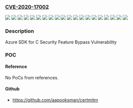 ### [CVE-2020-17002](https://cve.mitre.org/cgi-bin/cvename.cgi?name=CVE-2020-17002)
![](https://img.shields.io/static/v1?label=Product&message=Azure-c-shared-utility%20Release%20LTS_02_2020_Ref02&color=blue)
![](https://img.shields.io/static/v1?label=Product&message=Azure-c-shared-utility%20Release%20LTS_07_2020_Ref02&color=blue)
![](https://img.shields.io/static/v1?label=Product&message=C%20SDK%20for%20Azure%20IoT%20Release%20LTS_02_2020_Ref02&color=blue)
![](https://img.shields.io/static/v1?label=Product&message=C%20SDK%20for%20Azure%20IoT%20Release%20LTS_07_2020_Ref02&color=blue)
![](https://img.shields.io/static/v1?label=Product&message=C%20SDK%20for%20Azure%20IoT&color=blue)
![](https://img.shields.io/static/v1?label=Product&message=azure-c-shared-utility&color=blue)
![](https://img.shields.io/static/v1?label=Product&message=azure-uamqp-c%20Release%20LTS_02_2020_Ref02&color=blue)
![](https://img.shields.io/static/v1?label=Product&message=azure-uamqp-c%20Release%20LTS_07_2020_Ref02&color=blue)
![](https://img.shields.io/static/v1?label=Product&message=azure-uamqp-c&color=blue)
![](https://img.shields.io/static/v1?label=Product&message=azure-uhttp-c%20Release%20LTS_02_2020_Ref02&color=blue)
![](https://img.shields.io/static/v1?label=Product&message=azure-uhttp-c%20Release%20LTS_07_2020_Ref02&color=blue)
![](https://img.shields.io/static/v1?label=Product&message=azure-uhttp-c&color=blue)
![](https://img.shields.io/static/v1?label=Product&message=azure-umqtt-c%20Release%20LTS_02_2020_Ref02&color=blue)
![](https://img.shields.io/static/v1?label=Product&message=azure-umqtt-c%20Release%20LTS_07_2020_Ref02&color=blue)
![](https://img.shields.io/static/v1?label=Product&message=azure-umqtt-c&color=blue)
![](https://img.shields.io/static/v1?label=Product&message=azure-utpm-c%20Release%20LTS_02_2020_Ref02&color=blue)
![](https://img.shields.io/static/v1?label=Product&message=azure-utpm-c%20Release%20LTS_07_2020_Ref02&color=blue)
![](https://img.shields.io/static/v1?label=Product&message=azure-utpm-c&color=blue)
![](https://img.shields.io/static/v1?label=Version&message=n%2Fa&color=blue)
![](https://img.shields.io/static/v1?label=Vulnerability&message=Security%20Feature%20Bypass&color=brighgreen)

### Description

Azure SDK for C Security Feature Bypass Vulnerability

### POC

#### Reference
No PoCs from references.

#### Github
- https://github.com/aapooksman/certmitm

